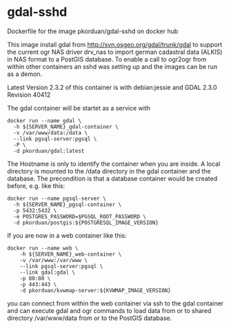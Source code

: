 # gdal-sshd
Dockerfile for the image pkorduan/gdal-sshd on docker hub

This image install gdal from http://svn.osgeo.org/gdal/trunk/gdal to support the current ogr NAS driver drv_nas to import german cadastral data (ALKIS) in NAS format to a PostGIS database.
To enable a call to ogr2ogr from within other containers an sshd was setting up and the images can be run as a demon.

Latest Version 2.3.2 of this container is with debian:jessie and GDAL 2.3.0 Revision 40412

The gdal container will be startet as a service with 
```
docker run --name gdal \
  -h ${SERVER_NAME}_gdal-container \
  -v /var/www/data:/data \
  --link pgsql-server:pgsql \
  -P \
  -d pkorduan/gdal:latest
```
The Hostname is only to identify the container when you are inside. A local directory is mounted to the /data directory in the gdal container and the database. The precondition is that a database container would be created before, e.g. like this:
```
docker run --name pgsql-server \
  -h ${SERVER_NAME}_pgsql-container \
  -p 5432:5432 \
  -e POSTGRES_PASSWORD=$PGSQL_ROOT_PASSWORD \
  -d pkorduan/postgis:${POSTGRESQL_IMAGE_VERSION}
```
If you are now in a web container like this:
```
docker run --name web \
    -h ${SERVER_NAME}_web-container \
    -v /var/www:/var/www \
    --link pgsql-server:pgsql \
    --link gdal:gdal \
    -p 80:80 \
    -p 443:443 \
    -d pkorduan/kvwmap-server:${KVWMAP_IMAGE_VERSION}
```
you can connect from within the web container via ssh to the gdal container and can execute gdal and ogr commands to load data from or to shared directory /var/www/data from or to the PostGIS database.
